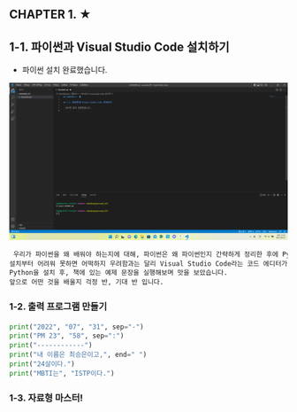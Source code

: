 ## CHAPTER 1. ★

## 1-1. 파이썬과 Visual Studio Code 설치하기

- 파이썬 설치 완료했습니다.

![Visual Studio Code 설치 화면](README.assets/image-20220801005203631.png)



```python
 우리가 파이썬을 왜 배워야 하는지에 대해, 파이썬은 왜 파이썬인지 간략하게 정리한 후에 Python을 설치해보았습니다.
설치부터 어려워 못하면 어떡하지 우려함과는 달리 Visual Studio Code라는 코드 에디터가 있어 손쉽게 할 수 있었습니다.
Python을 설치 후, 책에 있는 예제 문장을 실행해보며 맛을 보았습니다.
앞으로 어떤 것을 배울지 걱정 반, 기대 반 입니다.
```

### 1-2. 출력 프로그램 만들기

```python
print("2022", "07", "31", sep="-")
print("PM 23", "58", sep=":")
print("------------")
print("내 이름은 최승은이고,", end=" ")
print("24살이다.")
print("MBTI는", "ISTP이다.")
```

### 1-3. 자료형 마스터!

